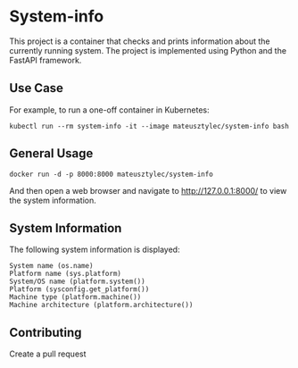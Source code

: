 # System-info
This project is a container that checks and prints information about the currently running system. The project is implemented using Python and the FastAPI framework.

## Use Case
For example, to run a one-off container in Kubernetes:
``` 
kubectl run --rm system-info -it --image mateusztylec/system-info bash
```
## General Usage
```
docker run -d -p 8000:8000 mateusztylec/system-info
```
And then open a web browser and navigate to http://127.0.0.1:8000/ to view the system information.

## System Information
The following system information is displayed:
```
System name (os.name)  
Platform name (sys.platform)  
System/OS name (platform.system())  
Platform (sysconfig.get_platform())  
Machine type (platform.machine())  
Machine architecture (platform.architecture())
```

## Contributing
Create a pull request